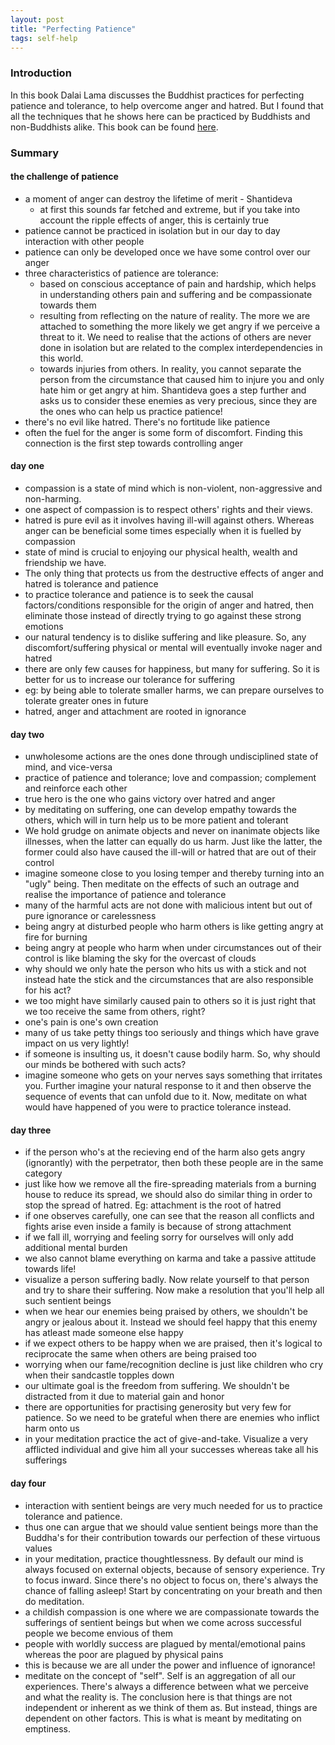```yaml
---
layout: post
title: "Perfecting Patience"
tags: self-help
---
```


### Introduction
In this book Dalai Lama discusses the Buddhist practices for perfecting patience
and tolerance, to help overcome anger and hatred. But I found that all the
techniques that he shows here can be practiced by Buddhists and non-Buddhists
alike. This book can be found
[here](https://www.penguinrandomhouse.com/books/576117/perfecting-patience-by-the-dalai-lama-translated-by-thupten-jinpa/).

### Summary
#### the challenge of patience
- a moment of anger can destroy the lifetime of merit - Shantideva
  - at first this sounds far fetched and extreme, but if you take into account
    the ripple effects of anger, this is certainly true
- patience cannot be practiced in isolation but in our day to day interaction
  with other people
- patience can only be developed once we have some control over our anger
- three characteristics of patience are tolerance:
  - based on conscious acceptance of pain and hardship, which helps in
    understanding others pain and suffering and be compassionate towards them
  - resulting from reflecting on the nature of reality. The more we are attached
    to something the more likely we get angry if we perceive a threat to it. We
    need to realise that the actions of others are never done in isolation but
    are related to the complex interdependencies in this world.
  - towards injuries from others. In reality, you cannot separate the person
    from the circumstance that caused him to injure you and only hate him or get
    angry at him. Shantideva goes a step further and asks us to consider these
    enemies as very precious, since they are the ones who can help us practice
    patience!
- there's no evil like hatred. There's no fortitude like patience
- often the fuel for the anger is some form of discomfort. Finding this
  connection is the first step towards controlling anger

#### day one
- compassion is a state of mind which is non-violent, non-aggressive and
  non-harming.
- one aspect of compassion is to respect others' rights and their views.
- hatred is pure evil as it involves having ill-will against others. Whereas
  anger can be beneficial some times especially when it is fuelled by compassion
- state of mind is crucial to enjoying our physical health, wealth and
  friendship we have.
- The only thing that protects us from the destructive effects of anger and
  hatred is tolerance and patience
- to practice tolerance and patience is to seek the causal factors/conditions
  responsible for the origin of anger and hatred, then eliminate those instead
  of directly trying to go against these strong emotions
- our natural tendency is to dislike suffering and like pleasure. So, any
  discomfort/suffering physical or mental will eventually invoke nager and
  hatred
- there are only few causes for happiness, but many for suffering. So it is
  better for us to increase our tolerance for suffering
- eg: by being able to tolerate smaller harms, we can prepare ourselves to
  tolerate greater ones in future
- hatred, anger and attachment are rooted in ignorance

#### day two
- unwholesome actions are the ones done through undisciplined state of mind, and
  vice-versa
- practice of patience and tolerance; love and compassion; complement and
  reinforce each other
- true hero is the one who gains victory over hatred and anger
- by meditating on suffering, one can develop empathy towards the others, which
  will in turn help us to be more patient and tolerant
- We hold grudge on animate objects and never on inanimate objects like
  illnesses, when the latter can equally do us harm. Just like the latter, the
  former could also have caused the ill-will or hatred that are out of their
  control
- imagine someone close to you losing temper and thereby turning into an "ugly"
  being. Then meditate on the effects of such an outrage and realise the
  importance of patience and tolerance
- many of the harmful acts are not done with malicious intent but out of pure
  ignorance or carelessness
- being angry at disturbed people who harm others is like getting angry at fire
  for burning
- being angry at people who harm when under circumstances out of their control
  is like blaming the sky for the overcast of clouds
- why should we only hate the person who hits us with a stick and not instead
  hate the stick and the circumstances that are also responsible for his act?
- we too might have similarly caused pain to others so it is just right that we
  too receive the same from others, right?
- one's pain is one's own creation
- many of us take petty things too seriously and things which have grave impact
  on us very lightly!
- if someone is insulting us, it doesn't cause bodily harm. So, why should our
  minds be bothered with such acts?
- imagine someone who gets on your nerves says something that irritates you.
  Further imagine your natural response to it and then observe the sequence of
  events that can unfold due to it. Now, meditate on what would have happened of
  you were to practice tolerance instead.

#### day three
- if the person who's at the recieving end of the harm also gets angry
  (ignorantly) with the perpetrator, then both these people are in the same
  category
- just like how we remove all the fire-spreading materials from a burning house
  to reduce its spread, we should also do similar thing in order to stop the
  spread of hatred. Eg: attachment is the root of hatred
- if one observes carefully, one can see that the reason all conflicts and
  fights arise even inside a family is because of strong attachment
- if we fall ill, worrying and feeling sorry for ourselves will only add
  additional mental burden
- we also cannot blame everything on karma and take a passive attitude towards
  life!
- visualize a person suffering badly. Now relate yourself to that person and try
  to share their suffering. Now make a resolution that you'll help all such
  sentient beings
- when we hear our enemies being praised by others, we shouldn't be angry or
  jealous about it. Instead we should feel happy that this enemy has atleast
  made someone else happy
- if we expect others to be happy when we are praised, then it's logical to
  reciprocate the same when others are being praised too
- worrying when our fame/recognition decline is just like children who cry when
  their sandcastle topples down
- our ultimate goal is the freedom from suffering. We shouldn't be distracted
  from it due to material gain and honor
- there are opportunities for practising generosity but very few for patience.
  So we need to be grateful when there are enemies who inflict harm onto us
- in your meditation practice the act of give-and-take. Visualize a very
  afflicted individual and give him all your successes whereas take all his
  sufferings

#### day four
- interaction with sentient beings are very much needed for us to practice
  tolerance and patience.
- thus one can argue that we should value sentient beings more than the Buddha's
  for their contribution towards our perfection of these virtuous values
- in your meditation, practice thoughtlessness. By default our mind is always
  focused on external objects, because of sensory experience. Try to focus
  inward. Since there's no object to focus on, there's always the chance of
  falling asleep! Start by concentrating on your breath and then do meditation.
- a childish compassion is one where we are compassionate towards the sufferings
  of sentient beings but when we come across successful people we become envious
  of them
- people with worldly success are plagued by mental/emotional pains whereas the
  poor are plagued by physical pains
- this is because we are all under the power and influence of ignorance!
- meditate on the concept of "self". Self is an aggregation of all our
  experiences. There's always a difference between what we perceive and what the
  reality is. The conclusion here is that things are not independent or inherent
  as we think of them as. But instead, things are dependent on other factors.
  This is what is meant by meditating on emptiness.
